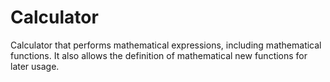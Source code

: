 # Calculator
Calculator that performs mathematical expressions, including mathematical functions. It also allows the definition of mathematical new functions for later usage.
